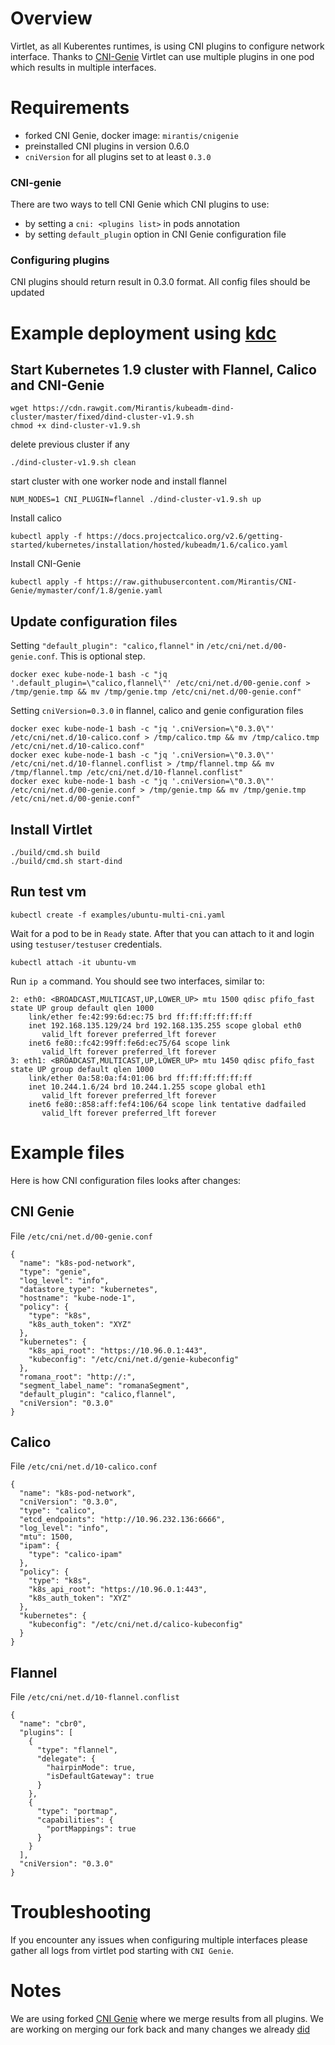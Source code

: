 # Overview

Virtlet, as all Kuberentes runtimes, is using CNI plugins to configure network interface. 
Thanks to [CNI-Genie](https://github.com/Huawei-PaaS/CNI-Genie) Virtlet can use multiple plugins in one pod which results in multiple interfaces.

# Requirements

* forked CNI Genie, docker image: `mirantis/cnigenie`
* preinstalled CNI plugins in version 0.6.0
* `cniVersion` for all plugins set to at least `0.3.0`

### CNI-genie

There are two ways to tell CNI Genie which CNI plugins to use:
* by setting a `cni: <plugins list>` in pods annotation
* by setting `default_plugin` option in CNI Genie configuration file

### Configuring plugins
CNI plugins should return result in 0.3.0 format. All config files should be updated

# Example deployment using [kdc](https://github.com/Mirantis/kubeadm-dind-cluster)

## Start Kubernetes 1.9 cluster with Flannel, Calico and CNI-Genie
```
wget https://cdn.rawgit.com/Mirantis/kubeadm-dind-cluster/master/fixed/dind-cluster-v1.9.sh
chmod +x dind-cluster-v1.9.sh
```

delete previous cluster if any
```
./dind-cluster-v1.9.sh clean
```
start cluster with one worker node and install flannel
```
NUM_NODES=1 CNI_PLUGIN=flannel ./dind-cluster-v1.9.sh up
```
Install calico
```
kubectl apply -f https://docs.projectcalico.org/v2.6/getting-started/kubernetes/installation/hosted/kubeadm/1.6/calico.yaml
```
Install CNI-Genie
```
kubectl apply -f https://raw.githubusercontent.com/Mirantis/CNI-Genie/mymaster/conf/1.8/genie.yaml
```

## Update configuration files

Setting `"default_plugin": "calico,flannel"` in `/etc/cni/net.d/00-genie.conf`. This is optional step.
```
docker exec kube-node-1 bash -c "jq '.default_plugin=\"calico,flannel\"' /etc/cni/net.d/00-genie.conf > /tmp/genie.tmp && mv /tmp/genie.tmp /etc/cni/net.d/00-genie.conf"
```
Setting `cniVersion=0.3.0` in flannel, calico and genie configuration files
```
docker exec kube-node-1 bash -c "jq '.cniVersion=\"0.3.0\"' /etc/cni/net.d/10-calico.conf > /tmp/calico.tmp && mv /tmp/calico.tmp /etc/cni/net.d/10-calico.conf"
docker exec kube-node-1 bash -c "jq '.cniVersion=\"0.3.0\"' /etc/cni/net.d/10-flannel.conflist > /tmp/flannel.tmp && mv /tmp/flannel.tmp /etc/cni/net.d/10-flannel.conflist"
docker exec kube-node-1 bash -c "jq '.cniVersion=\"0.3.0\"' /etc/cni/net.d/00-genie.conf > /tmp/genie.tmp && mv /tmp/genie.tmp /etc/cni/net.d/00-genie.conf"
```

## Install Virtlet
```
./build/cmd.sh build
./build/cmd.sh start-dind
```

## Run test vm
```
kubectl create -f examples/ubuntu-multi-cni.yaml
```
Wait for a pod to be in `Ready` state. After that you can attach to it and login using `testuser/testuser` credentials.
```
kubectl attach -it ubuntu-vm
```
Run `ip a` command. You should see two interfaces, similar to:
```
2: eth0: <BROADCAST,MULTICAST,UP,LOWER_UP> mtu 1500 qdisc pfifo_fast state UP group default qlen 1000
    link/ether fe:42:99:6d:ec:75 brd ff:ff:ff:ff:ff:ff
    inet 192.168.135.129/24 brd 192.168.135.255 scope global eth0
       valid_lft forever preferred_lft forever
    inet6 fe80::fc42:99ff:fe6d:ec75/64 scope link
       valid_lft forever preferred_lft forever
3: eth1: <BROADCAST,MULTICAST,UP,LOWER_UP> mtu 1450 qdisc pfifo_fast state UP group default qlen 1000
    link/ether 0a:58:0a:f4:01:06 brd ff:ff:ff:ff:ff:ff
    inet 10.244.1.6/24 brd 10.244.1.255 scope global eth1
       valid_lft forever preferred_lft forever
    inet6 fe80::858:aff:fef4:106/64 scope link tentative dadfailed
       valid_lft forever preferred_lft forever
```

# Example files

Here is how CNI configuration files looks after changes:

## CNI Genie
File `/etc/cni/net.d/00-genie.conf`
```
{
  "name": "k8s-pod-network",
  "type": "genie",
  "log_level": "info",
  "datastore_type": "kubernetes",
  "hostname": "kube-node-1",
  "policy": {
    "type": "k8s",
    "k8s_auth_token": "XYZ"
  },
  "kubernetes": {
    "k8s_api_root": "https://10.96.0.1:443",
    "kubeconfig": "/etc/cni/net.d/genie-kubeconfig"
  },
  "romana_root": "http://:",
  "segment_label_name": "romanaSegment",
  "default_plugin": "calico,flannel",
  "cniVersion": "0.3.0"
}
```
## Calico
File `/etc/cni/net.d/10-calico.conf`
```
{
  "name": "k8s-pod-network",
  "cniVersion": "0.3.0",
  "type": "calico",
  "etcd_endpoints": "http://10.96.232.136:6666",
  "log_level": "info",
  "mtu": 1500,
  "ipam": {
    "type": "calico-ipam"
  },
  "policy": {
    "type": "k8s",
    "k8s_api_root": "https://10.96.0.1:443",
    "k8s_auth_token": "XYZ"
  },
  "kubernetes": {
    "kubeconfig": "/etc/cni/net.d/calico-kubeconfig"
  }
}

```
## Flannel
File `/etc/cni/net.d/10-flannel.conflist`
```
{
  "name": "cbr0",
  "plugins": [
    {
      "type": "flannel",
      "delegate": {
        "hairpinMode": true,
        "isDefaultGateway": true
      }
    },
    {
      "type": "portmap",
      "capabilities": {
        "portMappings": true
      }
    }
  ],
  "cniVersion": "0.3.0"
}

```
# Troubleshooting 

If you encounter any issues when configuring multiple interfaces please gather all logs from virtlet pod starting with `CNI Genie`.


# Notes

We are using forked [CNI Genie](https://github.com/Mirantis/CNI-Genie/tree/mymaster) where we merge results from all plugins.
We are working on merging our fork back and many changes we already [did](https://github.com/Huawei-PaaS/CNI-Genie/commits?author=lukaszo)

